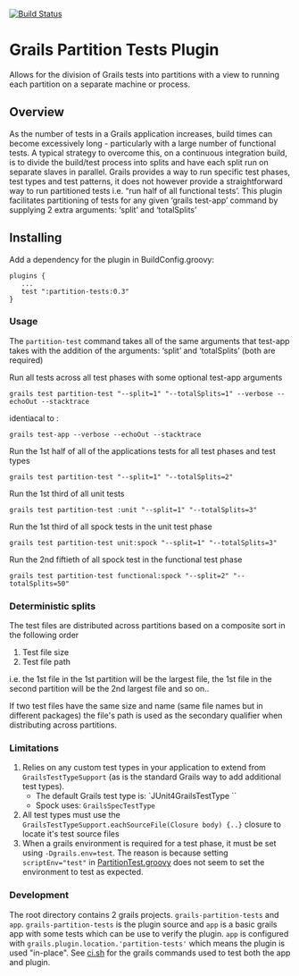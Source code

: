 [![Build Status](https://travis-ci.org/adrianbk/grails-partition-tests.png)](https://travis-ci.org/adrianbk/grails-partition-tests)
# Grails Partition Tests Plugin #

Allows for the division of Grails tests into partitions with a view to running each partition on a separate machine or process.

## Overview ##
As the number of tests in a Grails application increases, build times can become excessively long - particularly with a large number of functional tests. A typical strategy to overcome this, on a continuous integration build, is to divide the build/test process into splits and have each split run on separate slaves in parallel. Grails provides a way to run specific test phases, test types and test patterns, it does not however provide a straightforward way to run partitioned tests i.e. “run half of all functional tests’. This plugin facilitates partitioning of tests for any given ‘grails test-app’ command by supplying 2 extra arguments: ‘split’ and ‘totalSplits’

## Installing ##
Add a dependency for the plugin in BuildConfig.groovy:

    plugins {
       ...
       test ":partition-tests:0.3"
    }

### Usage ###
The `partition-test` command takes all of the same arguments that test-app takes with the addition of the arguments: ‘split’ and ‘totalSplits’ (both are required)


Run all tests across all test phases with some optional test-app arguments 
```shell
grails test partition-test "--split=1" "--totalSplits=1" --verbose --echoOut --stacktrace
```
identiacal to :
```shell 
grails test-app --verbose --echoOut --stacktrace
```

Run the 1st half of all of the applications tests for all test phases and test types
```shell 
grails test partition-test "--split=1" "--totalSplits=2"
```

Run the 1st third of all unit tests
```
grails test partition-test :unit "--split=1" "--totalSplits=3"
```

Run the 1st third of all spock tests in the unit test phase
```shell 
grails test partition-test unit:spock "--split=1" "--totalSplits=3"
```
Run the 2nd fiftieth of all spock test in the functional test phase
```shell 
grails test partition-test functional:spock "--split=2" "--totalSplits=50"
```

### Deterministic splits ###
The test files are distributed across partitions based on a composite sort in the following order

1. Test file size
1. Test file path

i.e. the 1st file in the 1st partition will be the largest file, the 1st file in the second partition will be the 2nd largest file and so on..

If two test files have the same size and name (same file names but in different packages) the file's path is used as the secondary
qualifier when distributing across partitions.


### Limitations ###
1. Relies on any custom test types in your application to extend from `GrailsTestTypeSupport` (as is the standard Grails way to add additional test types).
    * The default Grails test type is: `JUnit4GrailsTestType ``
    * Spock uses: `GrailsSpecTestType`
2. All test types must use the `GrailsTestTypeSupport.eachSourceFile(Closure body) {..}` closure to locate it's test source files
3. When a grails environment is required for a test phase, it must be set using `-Dgrails.env=test`. The reason is because setting `scriptEnv="test"` in [PartitionTest.groovy](http://github.com/adrianbk/grails-partition-tests/blob/b83cd608d2dca6a43fb5b3b8a09dd70567d94377/grails-partition-tests/scripts/PartitionTest.groovy#L1-L1) does not seem to set the environment to test as expected.



### Development
The root directory contains 2 grails projects. `grails-partition-tests` and `app`. `grails-partition-tests` is the plugin source
and `app` is a basic grails app with some tests which can be use to verify the plugin. `app` is configured with `grails.plugin.location.'partition-tests'`
  which means the plugin is used "in-place". See [ci.sh](ci.sh) for the grails commands used to test both the app and plugin.
